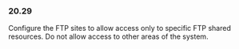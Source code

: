 
### 20.29  
Configure the FTP sites to allow access only to specific FTP shared resources. Do not allow 
access to other areas of the system. 
   